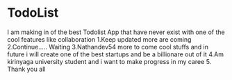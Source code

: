 # TodoList
I am making in of the best Todolist App that have never exist with one of the cool features like collaboration 
  1.Keep updated more are coming
  2.Continue..... Waiting
  3.Nathandev54 more to come cool stuffs and in future i will create one of the best startups and be a billionare out of it 
  4.Am kirinyaga university student and i want to make progress in my caree
  5. Thank you all
